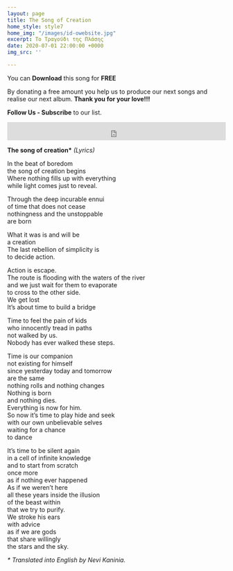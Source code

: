 ```yaml
---
layout: page
title: The Song of Creation
home_style: style7
home_img: "/images/id-owebsite.jpg"
excerpt: Το Τραγούδι της Πλάσης
date: 2020-07-01 22:00:00 +0000
img_src: ''

---
```

You can **Download** this song for **FREE**

By donating a free amount you help us to produce our next songs and realise our next album. **Thank you for your love!!!**

**Follow Us - Subscribe** to our list.

<iframe style="border: 0; width: 100%; height: 42px;" src="https://bandcamp.com/EmbeddedPlayer/album=2634321029/size=small/bgcol=ffffff/linkcol=0687f5/track=3661008602/transparent=true/" seamless><a href="http://imperfectid.bandcamp.com/album/imperfect-id">Imperfect ID by Imperfect ID</a></iframe>

__The song of creation*__ _(Lyrics)_

In the beat of boredom  
 the song of creation begins  
 Where nothing fills up with everything  
 while light comes just to reveal.

Through the deep incurable ennui  
 of time that does not cease  
 nothingness and the unstoppable  
 are born

What it was is and will be  
 a creation  
 The last rebellion of simplicity is  
 to decide action.

Action is escape.  
 The route is flooding with the waters of the river  
 and we just wait for them to evaporate  
 to cross to the other side.  
 We get lost  
 It’s about time to build a bridge

Time to feel the pain of kids  
 who innocently tread in paths  
 not walked by us.  
 Nobody has ever walked these steps.

Time is our companion  
 not existing for himself  
 since yesterday today and tomorrow  
 are the same  
 nothing rolls and nothing changes  
 Nothing is born  
 and nothing dies.  
 Everything is now for him.   
 So now it’s time to play hide and seek  
 with our own unbelievable selves   
 waiting for a chance   
 to dance

It’s time to be silent again  
 in a cell of infinite knowledge  
 and to start from scratch  
 once more  
 as if nothing ever happened  
 As if we weren’t here  
 all these years inside the illusion  
 of the beast within  
 that we try to purify.  
 We stroke his ears  
 with advice  
 as if we are gods  
 that share willingly  
 the stars and the sky.

_* Translated into English by Nevi Kaninia._